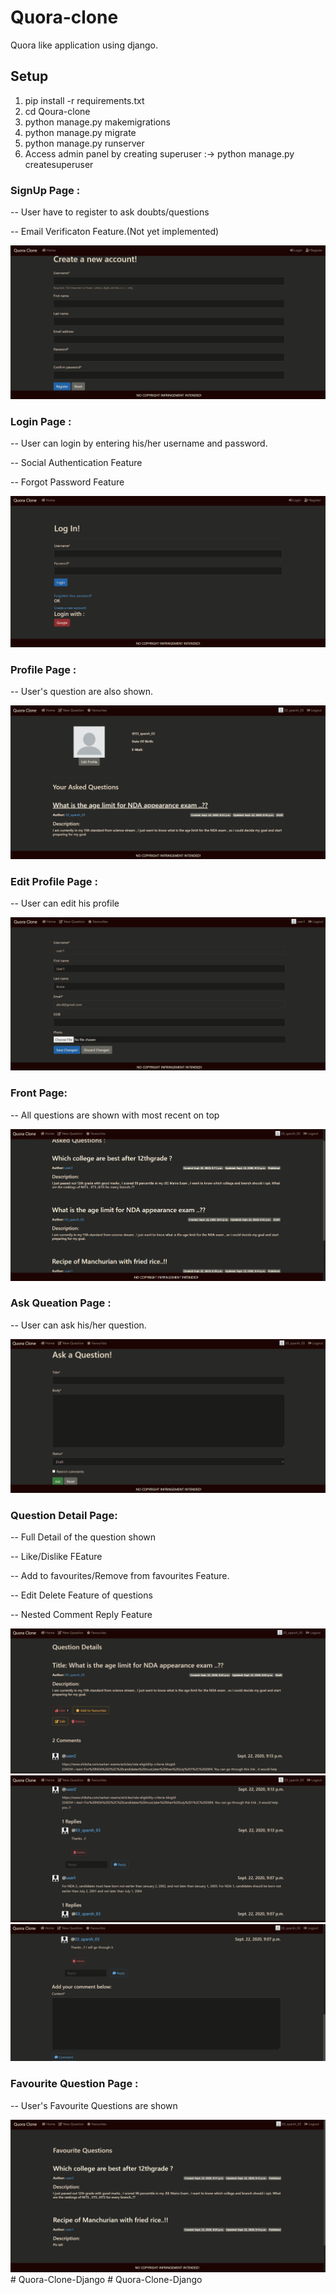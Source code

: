# Quora-clone
Quora like application using django.

## Setup
1. pip install -r requirements.txt
2. cd Qoura-clone
3. python manage.py makemigrations
4. python manage.py migrate
5. python manage.py runserver
6. Access admin panel by creating superuser :->  python manage.py createsuperuser

### SignUp Page :
<p>-- User have to register to ask doubts/questions</p>
<p>-- Email Verificaton Feature.(Not yet implemented)</p>
<img src="/image_readme/register.png">

### Login Page :
<p>-- User can login by entering his/her username and password.</p>
<p>-- Social Authentication Feature</p>
<p>-- Forgot Password Feature </p>
<img src="/image_readme/login.png">

### Profile Page :
<p>-- User's question are also shown.</p>
<img src="/image_readme/profile.png">

### Edit Profile Page :
<p>-- User can edit his profile</p>
<img src="/image_readme/edit_profile.png">

### Front Page:
<p>-- All questions are shown with most recent on top</p>
<img src="/image_readme/front.png">

### Ask Queation Page :
<p>-- User can ask his/her question.</p>
<img src="/image_readme/ask_ques.png">

### Question Detail Page:
<p>-- Full Detail of the question shown</p>
<p>-- Like/Dislike FEature</p>
<p>-- Add to favourites/Remove from favourites Feature.</p>
<p>-- Edit Delete Feature of questions</p>
<p>-- Nested Comment Reply Feature</p>
<img src="/image_readme/detail1.png">
<img src="/image_readme/detail2.png">
<img src="/image_readme/detail3.png">

### Favourite Question Page :
<p>-- User's Favourite Questions are shown</p>
<img src="/image_readme/favourites.png">
# Quora-Clone-Django
# Quora-Clone-Django
